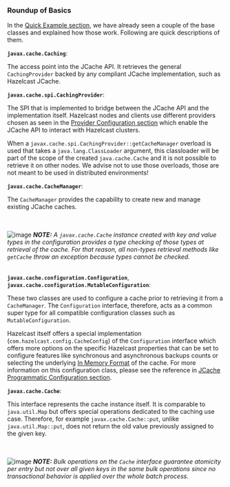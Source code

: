
### Roundup of Basics

In the [Quick Example section](#quick-example), we have already seen a couple of the base classes and explained how those work. Following are quick descriptions of them.

**`javax.cache.Caching`**:

The access point into the JCache API. It retrieves the general `CachingProvider` backed by any compliant JCache
implementation, such as Hazelcast JCache.

**`javax.cache.spi.CachingProvider`**:

The SPI that is implemented to bridge between the JCache API and the implementation itself. Hazelcast nodes and clients use different
providers chosen as seen in the [Provider Configuration section](#provider-configuration) which enable the JCache API to
interact with Hazelcast clusters.

When a `javax.cache.spi.CachingProvider::getCacheManager` overload is used that takes a `java.lang.ClassLoader` argument, this
classloader will be part of the scope of the created `java.cache.Cache` and it is not possible to retrieve it on other nodes.
We advise not to use those overloads, those are not meant to be used in distributed environments!

**`javax.cache.CacheManager`**:

The `CacheManager` provides the capability to create new and manage existing JCache caches.

<br></br>
![image](images/NoteSmall.jpg) ***NOTE:*** *A `javax.cache.Cache` instance created with key and value types in the configuration
provides a type checking of those types at retrieval of the cache. For that reason, all non-types retrieval methods like
`getCache` throw an exception because types cannot be checked.*
<br></br>

**`javax.cache.configuration.Configuration`**, **`javax.cache.configuration.MutableConfiguration`**:

These two classes are used to configure a cache prior to retrieving it from a `CacheManager`. The `Configuration` interface,
therefore, acts as a common super type for all compatible configuration classes such as `MutableConfiguration`.

Hazelcast itself offers a special implementation (`com.hazelcast.config.CacheConfig`) of the `Configuration` interface which
offers more options on the specific Hazelcast properties that can be set to configure features like synchronous and asynchronous
backups counts or selecting the underlying [In Memory Format](#in-memory-format) of the cache. For more information on this
configuration class, please see the reference in [JCache Programmatic Configuration section](#jcache-programmatic-configuration).

**`javax.cache.Cache`**:

This interface represents the cache instance itself. It is comparable to `java.util.Map` but offers special operations dedicated
to the caching use case. Therefore, for example `javax.cache.Cache::put`, unlike `java.util.Map::put`, does not return the old
value previously assigned to the given key.

<br></br>
![image](images/NoteSmall.jpg) ***NOTE:*** *Bulk operations on the `Cache` interface guarantee atomicity per entry but not over
all given keys in the same bulk operations since no transactional behavior is applied over the whole batch process.*
<br></br>

